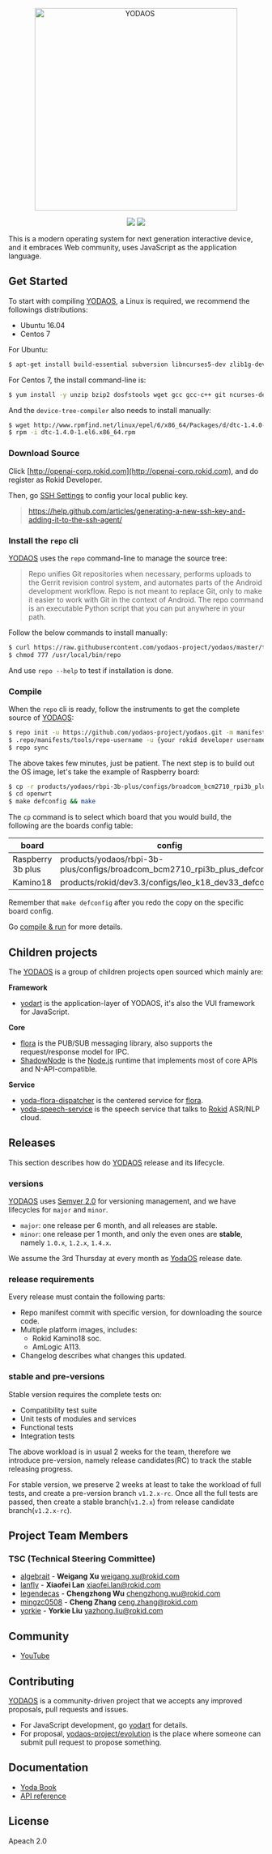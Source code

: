 <p align="center">
  <a href="https://yodaos.rokid.com/">
    <img alt="YODAOS" src="images/logo.png" width="400" />
  </a>
</p>

<p align="center">
  <img src="https://img.shields.io/badge/base-linux-green.svg" />
  <img src="https://img.shields.io/badge/build-openwrt-blue.svg" />
</p>

This is a modern operating system for next generation interactive device, and it embraces Web community,
uses JavaScript as the application language.

## Get Started

To start with compiling [YODAOS][], a Linux is required, we recommend the followings distributions:

- Ubuntu 16.04
- Centos 7

For Ubuntu:

```sh
$ apt-get install build-essential subversion libncurses5-dev zlib1g-dev gawk gcc-multilib flex git-core gettext libssl-dev unzip texinfo device-tree-compiler dosfstools libusb
```

For Centos 7, the install command-line is:

```sh
$ yum install -y unzip bzip2 dosfstools wget gcc gcc-c++ git ncurses-devel zlib-static openssl-devel svn patch perl-Module-Install.noarch perl-Thread-Queue
```

And the `device-tree-compiler` also needs to install manually:

```sh
$ wget http://www.rpmfind.net/linux/epel/6/x86_64/Packages/d/dtc-1.4.0-1.el6.x86_64.rpm
$ rpm -i dtc-1.4.0-1.el6.x86_64.rpm
```

### Download Source

Click [http://openai-corp.rokid.com](http://openai-corp.rokid.com), and do register as Rokid Developer.

Then, go [SSH Settings](https://openai-corp.rokid.com/#/settings/ssh-keys) to config your local public key.

> https://help.github.com/articles/generating-a-new-ssh-key-and-adding-it-to-the-ssh-agent/

### Install the `repo` cli

[YODAOS][] uses the `repo` command-line to manage the source tree:

> Repo unifies Git repositories when necessary, performs uploads to the Gerrit revision control system, and automates parts of the Android development workflow. Repo is not meant to replace Git, only to make it easier to work with Git in the context of Android. The repo command is an executable Python script that you can put anywhere in your path.

Follow the below commands to install manually:

```sh
$ curl https://raw.githubusercontent.com/yodaos-project/yodaos/master/tools/repo > /usr/local/bin/repo
$ chmod 777 /usr/local/bin/repo
```

And use `repo --help` to test if installation is done.

### Compile

When the `repo` cli is ready, follow the instruments to get the complete source of [YODAOS][]:

```sh
$ repo init -u https://github.com/yodaos-project/yodaos.git -m manifest.xml --repo-url=http://openai-corp.rokid.com/tools/repo --no-repo-verify
$ .repo/manifests/tools/repo-username -u {your rokid developer username} # set your username to fetch source from gerrit
$ repo sync
```

The above takes few minutes, just be patient. The next step is to build out the OS image, let's take the example of Raspberry board:

```sh
$ cp -r products/yodaos/rbpi-3b-plus/configs/broadcom_bcm2710_rpi3b_plus_defconfig openwrt/.config
$ cd openwrt
$ make defconfig && make
```

The `cp` command is to select which board that you would build, the following are the boards config table:

| board             | config |
|-------------------|--------|
| Raspberry 3b plus | products/yodaos/rbpi-3b-plus/configs/broadcom_bcm2710_rpi3b_plus_defconfig |
| Kamino18          | products/rokid/dev3.3/configs/leo_k18_dev33_defconfig |

Remember that `make defconfig` after you redo the copy on the specific board config.

Go [compile & run](https://yodaos-project.github.io/yoda-book/en-us/yodaos-source/system/compile-run.html) for more details.

## Children projects

The [YODAOS][] is a group of children projects open sourced which mainly are:

**Framework**

- [yodart][] is the application-layer of YODAOS, it's also the VUI framework for JavaScript.

**Core**

- [flora][] is the PUB/SUB messaging library, also supports the request/response model for IPC.
- [ShadowNode][] is the [Node.js][] runtime that implements most of core APIs and N-API-compatible.

**Service**

- [yoda-flora-dispatcher][] is the centered service for [flora][].
- [yoda-speech-service][] is the speech service that talks to [Rokid][] ASR/NLP cloud.

## Releases

This section describes how do [YODAOS][] release and its lifecycle.

### versions

[YODAOS][] uses [Semver 2.0][] for versioning management, and we have lifecycles for `major` and `minor`.

- `major`: one release per 6 month, and all releases are stable.
- `minor`: one release per 1 month, and only the even ones are __stable__, namely `1.0.x`, `1.2.x`, `1.4.x`.

We assume the 3rd Thursday at every month as [YodaOS][] release date.

### release requirements

Every release must contain the following parts:

- Repo manifest commit with specific version, for downloading the source code.
- Multiple platform images, includes:
  - Rokid Kamino18 soc.
  - AmLogic A113.
- Changelog describes what changes this updated.

### stable and pre-versions

Stable version requires the complete tests on:

- Compatibility test suite
- Unit tests of modules and services
- Functional tests
- Integration tests

The above workload is in usual 2 weeks for the team, therefore we introduce pre-version, namely release
candidates(RC) to track the stable releasing progress.

For stable version, we preserve 2 weeks at least to take the workload of full tests, and create a pre-version 
branch `v1.2.x-rc`. Once all the full tests are passed, then create a stable branch(`v1.2.x`) from release
candidate branch(`v1.2.x-rc`).

## Project Team Members

### TSC (Technical Steering Committee)

- [algebrait](https://github.com/algebrait) - **Weigang Xu** <weigang.xu@rokid.com>
- [lanfly](https://github.com/lanfly) - **Xiaofei Lan** <xiaofei.lan@rokid.com>
- [legendecas](https://github.com/legendecas) - **Chengzhong Wu** <chengzhong.wu@rokid.com>
- [mingzc0508](https://github.com/mingzc0508) - **Cheng Zhang** <ceng.zhang@rokid.com>
- [yorkie](https://github.com/yorkie) - **Yorkie Liu** <yazhong.liu@rokid.com>

## Community

- [YouTube](https://www.youtube.com/channel/UCRvBWIaBcsfvCTC_4EKW4lw)

## Contributing

[YODAOS][] is a community-driven project that we accepts any improved proposals, pull requests and issues.

- For JavaScript development, go [yodart][] for details.
- For proposal, [yodaos-project/evolution][] is the place where someone can submit pull request to propose something.

## Documentation

- [Yoda Book](https://github.com/yodaos-project/yoda-book)
- [API reference](https://yodaos.rokid.com/docs/latest/)

## License

Apeach 2.0

[YODAOS]: https://github.com/Rokid/YodaOS
[yodart]: https://github.com/yodaos-project/yodart
[flora]: https://github.com/yodaos-project/flora
[yodaos-project/evolution]: https://github.com/yodaos-project/evolution
[yoda-flora-dispatcher]: https://github.com/Rokid/yoda-flora-dispatcher
[yoda-speech-service]: https://github.com/Rokid/yoda-speech-service
[Semver 2.0]: https://semver.org/
[ShadowNode]: https://github.com/Rokid/ShadowNode
[Rokid]: https://github.com/Rokid
[Node.js]: https://github.com/nodejs/node
